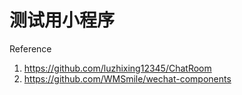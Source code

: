 # 测试用小程序

Reference
1. https://github.com/luzhixing12345/ChatRoom
2. https://github.com/WMSmile/wechat-components 
